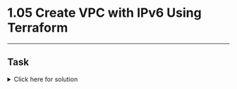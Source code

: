 # 1.05 Create VPC with IPv6 Using Terraform
---
## Task

<details>
  <summary>Click here for solution</summary>

  ## Solution
  
</details>
